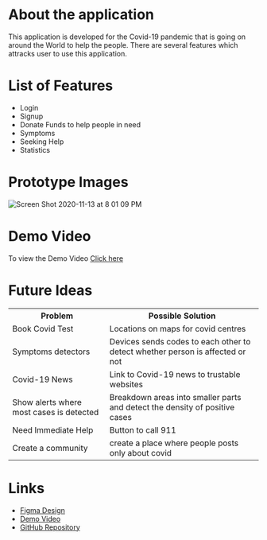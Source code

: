 # About the application
This application is developed for the Covid-19 pandemic that is going on around the World to help the people. There are several features which attracks user to use this application.
# List of Features
* Login
* Signup
* Donate Funds to help people in need
* Symptoms 
* Seeking Help
* Statistics

# Prototype Images
<img  alt="Screen Shot 2020-11-13 at 8 01 09 PM" src="https://user-images.githubusercontent.com/38293523/99134862-a32c5300-25ed-11eb-8627-d00fcf36fb89.png">

# Demo Video
To view the Demo Video <a href="https://youtu.be/7yYiRAfXsdE">Click here</a>

# Future Ideas

<table>
 <tr>
  <th>Problem</th>
  <th>Possible Solution</th>
 </tr>
 <tr>
  <td>Book Covid Test</td>
  <td>Locations on maps for covid centres</td>
 </tr>
 <tr>
  <tr>
  <td>Symptoms detectors</td>
  <td>Devices sends codes to each other to detect whether person is affected or not</td>
 </tr>
 <tr>
  <td>Covid-19 News</td>
  <td>Link to Covid-19 news to trustable websites</td>
 </tr>
 <tr>
  <td>Show alerts where most cases is detected</td>
  <td>Breakdown areas into smaller parts and detect the density of positive cases</td>
 </tr>
  <tr>
  <td>Need Immediate Help</td>
  <td>Button to call 911</td>
 </tr>
 <tr>
  <td>Create a community</td>
  <td>create a place where people posts only about covid</td>
 </tr>
</table>




# Links

- <a href="https://www.figma.com/file/Tx8pJdK9piZwvJVUVJc1tJ/Figma-Test-2?node-id=0%3A1">Figma Design</a>
- <a href="https://youtu.be/7yYiRAfXsdE">Demo Video</a>
- <a href="https://github.com/Vandan00007/Covid-App">GitHub Repository</a>
